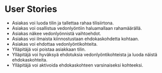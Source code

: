 # User Stories
- Asiakas voi luoda tilin ja tallettaa rahaa tilisiirtona.
- Asiakas voi osallistua vedonlyöntiin haluamallaan rahamäärällä.
- Asiakas näkee vedonlyönnistä vaihtoehdot.
- Asiakas voi ilmaista kiinnostustaan ehdokaskohdetta kohtaan.
- Asiakas voi ehdottaa vedonlyöntikohteita.
- Ylläpitäjä voi poistaa asiakkaan tilin.
- Ylläpitäjä voi hyväksyä ehdotuksia vedonlyöntikohteista ja luoda näistä ehdokaskohteita.
- Ylläpitäjä voi aktivoida ehdokaskohteen varsinaiseksi kohteeksi.
